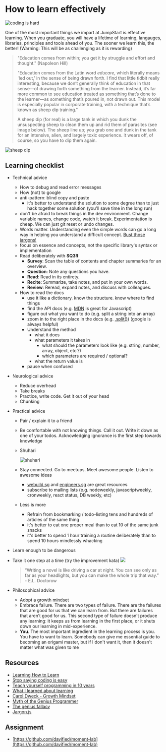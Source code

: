 # How to learn effectively

![coding is hard](.gitbook/assets/ups_and_downs.jpg)

One of the most important things we impart at JumpStart is effective learning. When you graduate, you will have a lifetime of learning, langauges, libraries, principles and tools ahead of you. The sooner we learn this, the better! \(Warning: This will be as challenging as it is rewarding\)

> "Education comes from within; you get it by struggle and effort and thought." \(Napoleon Hill\)
>
> "Education comes from the Latin word _educare_, which literally means 'led out,' in the sense of being drawn forth. I find that little tidbit really interesting, because we don’t generally think of education in that sense—of drawing forth something from the learner. Instead, it’s far more common to see education treated as something that’s done to the learner—as something that’s poured in, not drawn out. This model is especially popular in corporate training, with a technique that’s known as sheep dip training."
>
> A sheep dip \(for real\) is a large tank in which you dunk the unsuspecting sheep to clean them up and rid them of parasites \(see image below\). The sheep line up; you grab one and dunk in the tank for an intensive, alien, and largely toxic experience. It wears off, of course, so you have to dip them again.

![sheep dip](.gitbook/assets/sheepdip.jpg)

## Learning checklist

* Technical advice
  * How to debug and read error messages
  * How \(not\) to google
  * anti-pattern: blind copy and paste
    * it's better to understand the solution to some degree than to just hack together some solution \(you'll save time in the long run\)
  * don't be afraid to break things in the dev environment. Change variable names, change code, watch it break. Experimentation is cheap. We can just git reset or undo changes.
  * ‎Words matter. Understanding even the simple words can go a long way in helping you understand a difficult concept. [Bust those jargons!](http://jargon.js.org/)
  * focus on essence and concepts, not the specific library's syntax or implementation
  * Read deliberately with **SQ3R**
    * **Survey**: Scan the table of contents and chapter summaries for an overview.
    * **Question**: Note any questions you have.
    * **Read**: Read in its entirety.
    * **Recite**: Summarize, take notes, and put in your own words.
    * **Review**: Reread, expand notes, and discuss with colleagues.
  * How to read the docs
    * use it like a dictionary. know the structure. know where to find things
    * find the API docs \(e.g. [MDN](https://developer.mozilla.org/en-US/docs/Web/JavaScript/Reference/Global_Objects) is great for Javascript\)
    * figure out what you want to do \(e.g. split a string into an array\)
    * zoom in to the right place in the docs \(e.g. [.split\(\)](https://developer.mozilla.org/en-US/docs/Web/JavaScript/Reference/Global_Objects/String/split)\) \(google is always helpful\)
    * Understand the method
      * what it does
      * what parameters it takes in
        * what should the parameters look like \(e.g. string, number, array, object, etc.?\)
        * which parameters are required / optional?
      * what the return value is
    * pause when confused
* Neurological advice
  * Reduce overhead
  * Take breaks
  * Practice, write code. Get it out of your head
  * Chunking
* Practical advice
  * Pair / explain it to a friend
  * Be comfortable with not knowing things. Call it out. Write it down as one of your todos. Acknowledging ignorance is the first step towards knowledge
  * Shuhari

    ![shuhari](.gitbook/assets/shuhari.png)

  * Stay connected. Go to meetups. Meet awesome people. Listen to awesome ideas
    * [webuild.sg](https://webuild.sg) and [engineers.sg](https://engineers.sg) are great resources
    * subscribe to mailing lists \(e.g. nodeweekly, javascriptweekly, cronweekly, react status, DB weekly, etc\)
  * Less is more
    * Refrain from bookmarking / todo-listing tens and hundreds of articles of the same thing
    * it's better to eat one proper meal than to eat 10 of the same junk snacks
    * it's better to spend 1 hour training a routine deliberately than to spend 10 hours mindlessly whacking
* Learn enough to be dangerous
* Take it one step at a time \(try the improvement kata\) ![](.gitbook/assets/improvement_kata.png)

  > “Writing a novel is like driving a car at night. You can see only as far as your headlights, but you can make the whole trip that way.” - E.L. Doctorow

* Philosophical advice
  * Adopt a growth mindset
  * Embrace failure. There are two types of failure. There are the failures that are good for us that we can learn from. But there are failures that aren’t good for us. This second type of failure doesn’t produce any learning: it keeps us from learning in the first place, or it shuts down our learning in mid-experience.
  * **You**. The most important ingredient in the learning process is you. You have to want to learn. Somebody can give me essential guide to becoming an origami master, but if I don't want it, then it doesn't matter what was given to me

## Resources

* [Learning How to Learn](https://www.coursera.org/learn/learning-how-to-learn)
* [Stop saying coding is easy](https://www.hanselman.com/blog/StopSayingLearningToCodeIsEasy.aspx)
* [Teach yourself programming in 10 years](http://norvig.com/21-days.html)
* [What I learned about learning](https://medium.com/@davified/what-i-learned-in-2017-about-learning-d185f1f38772)
* [Carol Dweck - Growth Mindset](https://www.youtube.com/watch?v=hiiEeMN7vbQ)
* [Myth of the Genius Programmer](https://www.youtube.com/watch?v=0SARbwvhupQ)
* [The genius fallacy](http://jxyzabc.blogspot.sg/2017/09/the-genius-fallacy.html)
* [Jargon.js](http://jargon.js.org/)

## Assignment

* [https://github.com/davified/moment-lab](https://github.com/davified/moment-lab)

